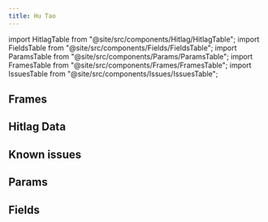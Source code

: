 ```yaml
---
title: Hu Tao
---
```


import HitlagTable from "@site/src/components/Hitlag/HitlagTable";
import FieldsTable from "@site/src/components/Fields/FieldsTable";
import ParamsTable from "@site/src/components/Params/ParamsTable";
import FramesTable from "@site/src/components/Frames/FramesTable";
import IssuesTable from "@site/src/components/Issues/IssuesTable";

## Frames

<FramesTable character="hutao" />

## Hitlag Data

<HitlagTable character="hutao" />

## Known issues

<IssuesTable character="hutao" />

## Params

<ParamsTable character="hutao" />

## Fields

<FieldsTable character="hutao" />
